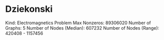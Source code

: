 # Dziekonski

Kind: Electromagnetics Problem
Max Nonzeros: 89306020
Number of Graphs: 5
Number of Nodes (Median): 607232
Number of Nodes (Range): 420408 - 1157456